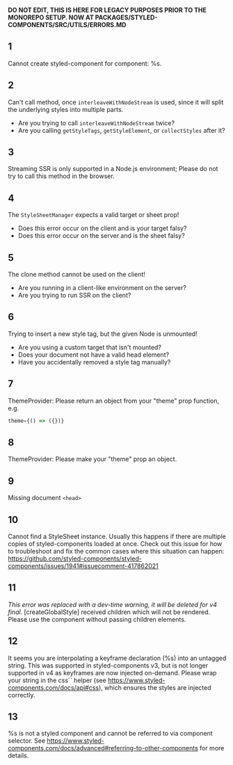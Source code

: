 **DO NOT EDIT, THIS IS HERE FOR LEGACY PURPOSES PRIOR TO THE MONOREPO SETUP. NOW AT PACKAGES/STYLED-COMPONENTS/SRC/UTILS/ERRORS.MD**

## 1

Cannot create styled-component for component: %s.

## 2

Can't call method, once `interleaveWithNodeStream` is used, since it
will split the underlying styles into multiple parts.

- Are you trying to call `interleaveWithNodeStream` twice?
- Are you calling `getStyleTags`, `getStyleElement`, or `collectStyles` after it?

## 3

Streaming SSR is only supported in a Node.js environment; Please do not try to call this method in the browser.

## 4

The `StyleSheetManager` expects a valid target or sheet prop!

- Does this error occur on the client and is your target falsy?
- Does this error occur on the server and is the sheet falsy?

## 5

The clone method cannot be used on the client!

- Are you running in a client-like environment on the server?
- Are you trying to run SSR on the client?

## 6

Trying to insert a new style tag, but the given Node is unmounted!

- Are you using a custom target that isn't mounted?
- Does your document not have a valid head element?
- Have you accidentally removed a style tag manually?

## 7

ThemeProvider: Please return an object from your "theme" prop function, e.g.

```js
theme={() => ({})}
```

## 8

ThemeProvider: Please make your "theme" prop an object.

## 9

Missing document `<head>`

## 10

Cannot find a StyleSheet instance. Usually this happens if there are multiple copies of styled-components loaded at once. Check out this issue for how to troubleshoot and fix the common cases where this situation can happen: https://github.com/styled-components/styled-components/issues/1941#issuecomment-417862021

## 11

_This error was replaced with a dev-time warning, it will be deleted for v4 final._ [createGlobalStyle] received children which will not be rendered. Please use the component without passing children elements.

## 12

It seems you are interpolating a keyframe declaration (%s) into an untagged string. This was supported in styled-components v3, but is not longer supported in v4 as keyframes are now injected on-demand. Please wrap your string in the css\`\` helper (see https://www.styled-components.com/docs/api#css), which ensures the styles are injected correctly.

## 13

%s is not a styled component and cannot be referred to via component selector. See https://www.styled-components.com/docs/advanced#referring-to-other-components for more details.
